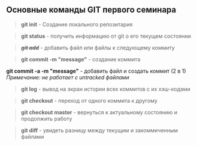 ## Основные команды GIT первого семинара

> **git init** - Создание локального репозитария

> **git status** - получить информацию от git о его текущем состоянии

> ~~***git add***~~ - добавить файл или файлы к следующему коммиту

> **git commit -m "message"** - создание коммита

**git commit -a -m "message"** - добавить файл и создать коммит (2 в 1) *Примечание: не работает с untracked файлами*

> **git log** - вывод на экран истории всех коммитов с их хэш-кодами

> **git checkout** - переход от одного коммита к другому

> **git checkout master** - вернуться к актуальному состоянию и продолжить работу

> **git diff** - увидеть разницу между текущим и закоммиченным файлами

